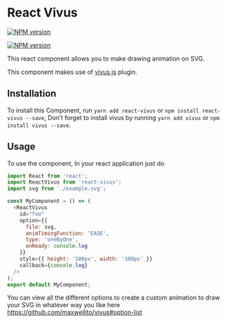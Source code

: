 # React Vivus
[![NPM version](https://badge.fury.io/js/react-vivus.svg)](https://www.npmjs.com/package/react-vivus)

[![NPM version](https://img.shields.io/badge/LICENSE-MIT-blue.svg)](https://www.npmjs.com/package/react-vivus)

This react component allows you to make drawing animation on SVG.

This component makes use of [vivus.js](https://github.com/maxwellito/vivus) plugin.

## Installation

To install this Component, run `yarn add react-vivus` or `npm install react-vivus --save`, Don't forget to install vivus by running `yarn add vivus` or `npm install vivus --save`.

## Usage

To use the component, In your react application just do

```javascript
import React from 'react';
import ReactVivus from 'react-vivus';
import svg from './example.svg';

const MyComponent = () => (
  <ReactVivus
    id="foo"
    option={{
      file: svg,
      animTimingFunction: 'EASE',
      type: 'oneByOne',
      onReady: console.log
    }}
    style={{ height: '100px', width: '100px' }}
    callback={console.log}
  />
);
export default MyComponent;

```

You can view all the different options to create a custom animation to draw your SVG in whatever way you like here https://github.com/maxwellito/vivus#option-list
